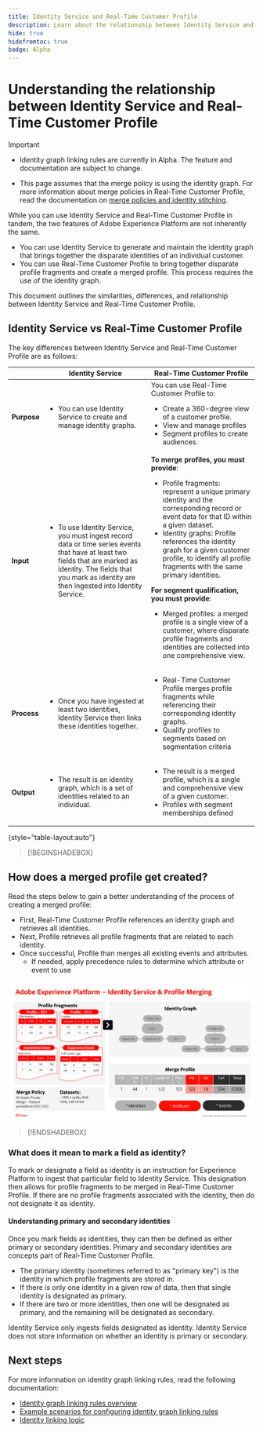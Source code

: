 ```yaml
---
title: Identity Service and Real-Time Customer Profile
description: Learn about the relationship between Identity Service and Real-Time Customer Profile
hide: true
hidefromtoc: true
badge: Alpha
---
```

# Understanding the relationship between Identity Service and Real-Time Customer Profile

>[!IMPORTANT]
>
>* Identity graph linking rules are currently in Alpha. The feature and documentation are subject to change.
>
>* This page assumes that the merge policy is using the identity graph. For more information about merge policies in Real-Time Customer Profile, read the documentation on [merge policies and identity stitching](../../profile/merge-policies/overview.md#identity-stitching).

While you can use Identity Service and Real-Time Customer Profile in tandem, the two features of Adobe Experience Platform are not inherently the same.

* You can use Identity Service to generate and maintain the identity graph that brings together the disparate identities of an individual customer.
* You can use Real-Time Customer Profile to bring together disparate profile fragments and create a merged profile. This process requires the use of the identity graph.

This document outlines the similarities, differences, and relationship between Identity Service and Real-Time Customer Profile.

## Identity Service vs Real-Time Customer Profile

The key differences between Identity Service and Real-Time Customer Profile are as follows:

| | Identity Service | Real-Time Customer Profile |
| --- | --- |--- |
| **Purpose** | <ul><li>You can use Identity Service to create and manage identity graphs.</li></ul> | You can use Real-Time Customer Profile to: <ul><li>Create a 360-degree view of a customer profile.</li><li>View and manage profiles</li><li>Segment profiles to create audiences.</li></ul> |
| **Input** | <ul><li>To use Identity Service, you must ingest record data or time series events that have at least two fields that are marked as identity. The fields that you mark as identity are then ingested into Identity Service.</li></ul> | **To merge profiles, you must provide**: <ul><li>Profile fragments: represent a unique primary identity and the corresponding record or event data for that ID within a given dataset.</li><li>Identity graphs: Profile references the identity graph for a given customer profile, to identify all profile fragments with the same primary identities.</li></ul> **For segment qualification, you must provide**: <ul><li>Merged profiles: a merged profile is a single view of a customer, where disparate profile fragments and identities are collected into one comprehensive view.</li></ul> |
| **Process** | <ul><li>Once you have ingested at least two identities, Identity Service then links these identities together.</li></ul> | <ul><li>Real-Time Customer Profile merges profile fragments while referencing their corresponding identity graphs.</li><li>Qualify profiles to segments based on segmentation criteria</li></ul> |
| **Output** | <ul><li>The result is an identity graph, which is a set of identities related to an individual.</li></ul> | <ul><li>The result is a merged profile, which is a single and comprehensive view of a given customer.</li><li>Profiles with segment memberships defined</li></ul> |

{style="table-layout:auto"}

>[!BEGINSHADEBOX]

## How does a merged profile get created?

Read the steps below to gain a better understanding of the process of creating a merged profile:

* First, Real-Time Customer Profile references an identity graph and retrieves all identities.
* Next, Profile retrieves all profile fragments that are related to each identity.
* Once successful, Profile than merges all existing events and attributes.
  * If needed, apply precedence rules to determine which attribute or event to use

![A flow chart detailing how Identity Service and Profile Merging works.](../images/identity-settings/identity-and-profile.png)

>[!ENDSHADEBOX]

### What does it mean to mark a field as identity?

To mark or designate a field as identity is an instruction for Experience Platform to ingest that particular field to Identity Service. This designation then allows for profile fragments to be merged in Real-Time Customer Profile. If there are no profile fragments associated with the identity, then do not designate it as identity.

#### Understanding primary and secondary identities

Once you mark fields as identities, they can then be defined as either primary or secondary identities. Primary and secondary identities are concepts part of Real-Time Customer Profile.

* The primary identity (sometimes referred to as "primary key") is the identity in which profile fragments are stored in.
* If there is only one identity in a given row of data, then that single identity is designated as primary.
* If there are two or more identities, then one will be designated as primary, and the remaining will be designated as secondary.

Identity Service only ingests fields designated as identity. Identity Service does not store information on whether an identity is primary or secondary.

## Next steps

For more information on identity graph linking rules, read the following documentation:

* [Identity graph linking rules overview](./overview.md)
* [Example scenarios for configuring identity graph linking rules](./example-scenarios.md)
* [Identity linking logic](./identity-linking-logic.md)